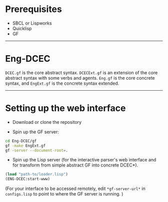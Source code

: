 Prerequisites
=============

* SBCL or Lispworks
* Quicklisp
* GF

-------------------------------------------------------------------------------

Eng-DCEC
========

```DCEC.gf``` is the core abstract syntax. ```DCECExt.gf``` is an
extension of the core abstract syntax with some verbs and
agents. ```Eng.gf``` is the core concrete syntax, and ```EngExt.gf```
is the concrete syntax extended.

-------------------------------------------------------------------------------

Setting up the web interface
========



* Download or clone the repository

* Spin up the GF server:

```bash
cd Eng-DCEC/gf
gf -make EngExt.gf
gf -server --document-root=.
```

* Spin up the Lisp server (for the interactive parser's web interface
   and for transform from simple abstract GF into concrete DCEC*).

```lisp
(load "path-to/loader.lisp")
(ENG-DCEC:start-www)
```

(For your interface to be accessed remotely, edit
```*gf-server-url*``` in ```configs.lisp``` to point to where the GF server is running. )
